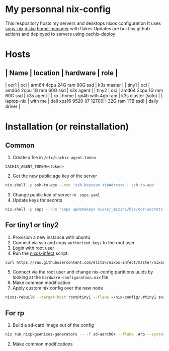 # My personnal nix-config
This respository hosts my servers and desktops nixos configuration
It uses [sops-nix](https://github.com/Mic92/sops-nix) [disko](https://github.com/nix-community/disko) [home-manager](https://github.com/nix-community/home-manager) with flakes
Updates are built by github actions and deployed to servers using cachix-deploy 
# Hosts
| Name | location | hardware | role |
----------------------------------------
| ocr1 | oci      | arm64 4cpu 24G ram 60G ssd | k3s master |
| tiny1 | oci     | amd64 2cpu 1G ram 60G ssd  | k3s agent  |
| tiny2 | oci     | amd64 2cpu 1G ram 60G ssd  | k3s agent  |
| rp    | home    | rpi4b with 4gb ram         | k3s cluster (solo)  |
| laptop-nix | with me | dell xps16 9520 (i7 12700H 32G ram 1TB ssd) | daily driver |


# Installation (or reinstallation)
## Common
 1. Create a file in `/etc/cachix-agent.token`
 ```
 CACHIX_AGENT_TOKEN=<token>
 ```
 2. Get the new public age key of the server
 ```bash
 nix-shell -p ssh-to-age --run 'ssh-keyscan <ipAdress> | ssh-to-age'
 ```
 3. Change public key of server in `.sops.yaml`
 4. Update keys for secrets
 ```bash
nix-shell -p sops --run "sops updatekeys nixos/_mixins/k3s/ocr-secrets.yml"
 ```

## For tiny1 or tiny2
 1. Provision a new instance with ubuntu
 2. Connect via ssh and copy `authorized_keys` to the root user
 3. Login with root user
 4. Run the [nixos-infect](https://github.com/elitak/nixos-infect) script:
 ```bash
 curl https://raw.githubusercontent.com/elitak/nixos-infect/master/nixos-infect | NIX_CHANNEL=nixos-23.05 bash -x
 ```
 5. Connect via the root user and change nix-config partitions uuids by looking at the `hardware-configuration.nix` file
 6. Make common modification
 7. Apply custom nix config over the new node
 ```bash
 nixos-rebuild --target-host root@tiny1 --flake ~/nix-config/.#tiny1 switch
 ```

## For rp
1. Build a sd-card image out of the config
```bash
nix run nixpkgs#nixos-generators -- -f sd-aarch64 --flake .#rp --system aarch64-linux -o ../pi.sd
```
2. Make common modifications
